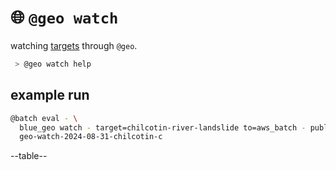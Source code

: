 # 🌐 `@geo watch`

watching [targets](./targets.yaml) through `@geo`.

```bash
 > @geo watch help
```

## example run

```bash
@batch eval - \
  blue_geo watch - target=chilcotin-river-landslide to=aws_batch - publish \
  geo-watch-2024-08-31-chilcotin-c
```

--table--